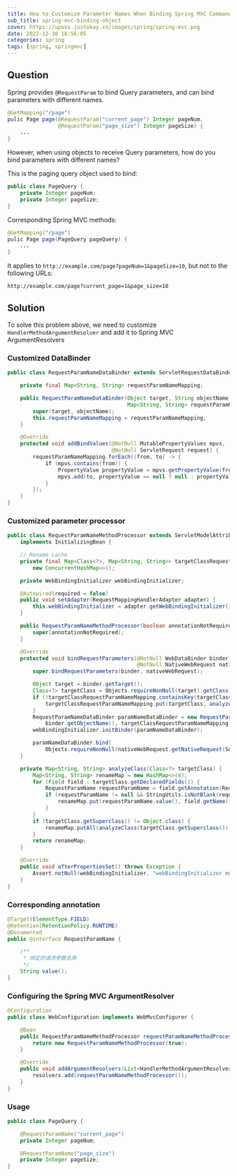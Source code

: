 ```yaml
---
title: How to Customize Parameter Names When Binding Spring MVC Command Objects
sub_title: spring-mvc-binding-object
cover: https://uposs.justokay.cn/images/spring/spring-mvc.png
date: 2022-12-30 18:56:05
categories: spring
tags: [spring, springmvc]
---
```


## Question

Spring provides `@RequestParam` to bind Query parameters, and can bind parameters with different names.

```java
@GetMapping("/page")
pulic Page page(@RequestParam("current_page") Integer pageNum,
                @RequestParam("page_size") Integer pageSize) {
    ...
}
```

However, when using objects to receive Query parameters, how do you bind parameters with different names?

This is the paging query object used to bind:

```java
public class PageQuery {
    private Integer pageNum;
    private Integer pageSize;
}
```

Corresponding Spring MVC methods:

```java
@GetMapping("/page")
pulic Page page(PageQuery pageQuery) {
    ...
}
```

It applies to `http://example.com/page?pageNum=1&pageSize=10`, but not to the following URLs:

`http://example.com/page?current_page=1&page_size=10`

## Solution

To solve this problem above, we need to customize `HandlerMethodArgumentResolver` and add it to Spring MVC ArgumentResolvers

### Customized DataBinder

```java
public class RequestParamNameDataBinder extends ServletRequestDataBinder {

    private final Map<String, String> requestParamNameMapping;

    public RequestParamNameDataBinder(Object target, String objectName,
                                      Map<String, String> requestParamNameMapping) {
        super(target, objectName);
        this.requestParamNameMapping = requestParamNameMapping;
    }

    @Override
    protected void addBindValues(@NotNull MutablePropertyValues mpvs,
                                 @NotNull ServletRequest request) {
        requestParamNameMapping.forEach((from, to) -> {
            if (mpvs.contains(from)) {
                PropertyValue propertyValue = mpvs.getPropertyValue(from);
                mpvs.add(to, propertyValue == null ? null : propertyValue.getValue());
            }
        });
    }
}
```

### Customized parameter processor

```java
public class RequestParamNameMethodProcessor extends ServletModelAttributeMethodProcessor
    implements InitializingBean {

    // Rename cache
    private final Map<Class<?>, Map<String, String>> targetClassRequestParamNameMapping =
        new ConcurrentHashMap<>();

    private WebBindingInitializer webBindingInitializer;

    @Autowired(required = false)
    public void setAdapter(RequestMappingHandlerAdapter adapter) {
        this.webBindingInitializer = adapter.getWebBindingInitializer();
    }

    public RequestParamNameMethodProcessor(boolean annotationNotRequired) {
        super(annotationNotRequired);
    }

    @Override
    protected void bindRequestParameters(@NotNull WebDataBinder binder,
                                         @NotNull NativeWebRequest nativeWebRequest) {
        super.bindRequestParameters(binder, nativeWebRequest);

        Object target = binder.getTarget();
        Class<?> targetClass = Objects.requireNonNull(target).getClass();
        if (!targetClassRequestParamNameMapping.containsKey(targetClass)) {
            targetClassRequestParamNameMapping.put(targetClass, analyzeClass(targetClass));
        }
        RequestParamNameDataBinder paramNameDataBinder = new RequestParamNameDataBinder(target,
            binder.getObjectName(), targetClassRequestParamNameMapping.get(targetClass));
        webBindingInitializer.initBinder(paramNameDataBinder);

        paramNameDataBinder.bind(
            Objects.requireNonNull(nativeWebRequest.getNativeRequest(ServletRequest.class)));
    }

    private Map<String, String> analyzeClass(Class<?> targetClass) {
        Map<String, String> renameMap = new HashMap<>(8);
        for (Field field : targetClass.getDeclaredFields()) {
            RequestParamName requestParamName = field.getAnnotation(RequestParamName.class);
            if (requestParamName != null && StringUtils.isNotBlank(requestParamName.value())) {
                renameMap.put(requestParamName.value(), field.getName());
            }
        }
        if (targetClass.getSuperclass() != Object.class) {
            renameMap.putAll(analyzeClass(targetClass.getSuperclass()));
        }
        return renameMap;
    }

    @Override
    public void afterPropertiesSet() throws Exception {
        Assert.notNull(webBindingInitializer, "webBindingInitializer must not be null!");
    }
}
```

### Corresponding annotation

```java
@Target(ElementType.FIELD)
@Retention(RetentionPolicy.RUNTIME)
@Documented
public @interface RequestParamName {

    /**
     * 绑定的请求参数名称
     */
    String value();
}
```

### Configuring the Spring MVC ArgumentResolver

```java
@Configuration
public class WebConfiguration implements WebMvcConfigurer {

    @Bean
    public RequestParamNameMethodProcessor requestParamNameMethodProcessor() {
        return new RequestParamNameMethodProcessor(true);
    }

    @Override
    public void addArgumentResolvers(List<HandlerMethodArgumentResolver> resolvers) {
        resolvers.add(requestParamNameMethodProcessor());
    }
}
```

### Usage

```java
public class PageQuery {

    @RequestParamName("current_page")
    private Integer pageNum;

    @RequestParamName("page_size")
    private Integer pageSize;
}
```
